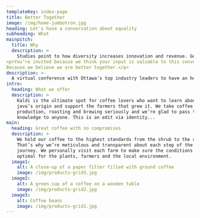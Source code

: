 ```yaml
---
templateKey: index-page
title: Better Together
image: /img/home-jumbotron.jpg
heading: Let's have a conversation about equality
subheading: What
mainpitch:
  title: Why
  description: >
    Studies point to how diversity increases innovation and revenue. Google says the best teams are the ones with high levels of empathy. <p>Let’s have a conversation about equality.</p> <p>Join industry leaders in Ottawa to hear tips and ideas on how you can impact your organization to create an inclusive environment, build collaborative teams and drive innovation. Have open and honest discussions with other leaders about what works and what doesn't, when it comes recruiting, hiring and keeping diverse talent.</p>
<p>You’re invited because we think your input is valuable to this conversation.</p><p>We hope this will be the first of many events where we work together to build stronger connections, learn from each other, and make progress on equality at our workplaces.
Because we believe we are better together.</p>
description: >-
  A virtual conference with Ottawa's top industry leaders to have an honest conversation about equality.
intro:
  heading: What we offer
  description: >
    Kaldi is the ultimate spot for coffee lovers who want to learn about their
    java’s origin and support the farmers that grew it. We take coffee
    production, roasting and brewing seriously and we’re glad to pass that
    knowledge to anyone. This is an edit via identity...
main:
  heading: Great coffee with no compromises
  description: >
    We hold our coffee to the highest standards from the shrub to the cup.
    That’s why we’re meticulous and transparent about each step of the coffee’s
    journey. We personally visit each farm to make sure the conditions are
    optimal for the plants, farmers and the local environment.
  image1:
    alt: A close-up of a paper filter filled with ground coffee
    image: /img/products-grid3.jpg
  image2:
    alt: A green cup of a coffee on a wooden table
    image: /img/products-grid2.jpg
  image3:
    alt: Coffee beans
    image: /img/products-grid1.jpg
---
```

